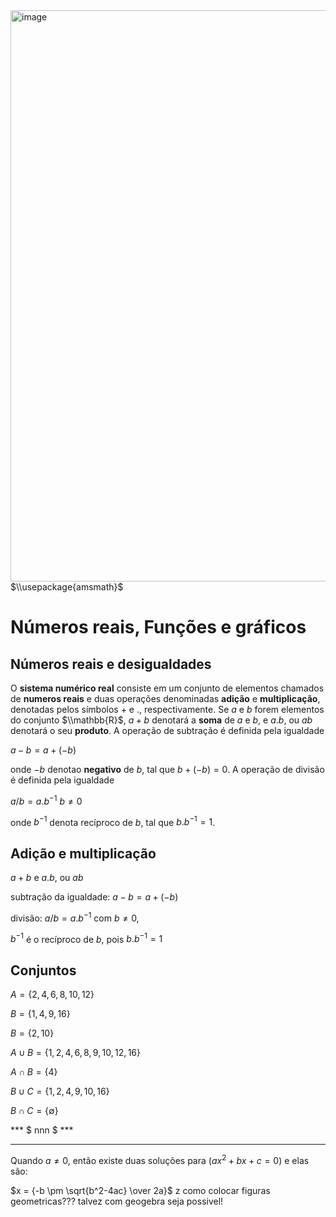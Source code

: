 
<img width="685" height="914" alt="image" src="https://github.com/user-attachments/assets/1ff16ef9-c8bc-4dd6-b04a-c136dbe43cb7" />
$\\usepackage{amsmath}$


# Números reais, Funções e gráficos
##  Números reais e desigualdades

O **sistema numérico real** consiste em um conjunto de elementos chamados de **numeros reais** e duas operações denominadas **adição** e **multiplicação**, denotadas pelos símbolos $+$ e $.$, respectivamente. Se $a$ e $b$ forem elementos do conjunto $\\mathbb{R}$, $a+b$ denotará a **soma** de $a$ e $b$, e $a.b$, ou $ab$ denotará o seu **produto**. A operação de subtração é definida pela igualdade

$a-b = a+(-b)$

onde $-b$ denotao **negativo** de $b$, tal que $b+(-b)=0$. A operação de divisão é definida pela igualdade

$a/b=a.b^{-1}$   $b\ne0$

onde $b^{-1}$ denota recíproco de $b$, tal que $b.b^{-1}=1$.


## Adição e multiplicação
$a+b$ e $a.b$, ou $ab$

subtração da igualdade: $a-b = a+(-b)$ 

divisão: $a/b=a.b^{-1}$ com $b\ne0$,

$b^{-1}$ é o recíproco de $b$, pois $b.b^{-1}=1$

## Conjuntos

$A=\lbrace2, 4, 6, 8, 10, 12\rbrace$

$B=\lbrace1, 4, 9, 16\rbrace$

$B=\lbrace2, 10\rbrace$

$A \cup B = \lbrace1, 2, 4, 6, 8, 9, 10, 12, 16\rbrace$ 

$A \cap B =\lbrace4\rbrace$

$B \cup C =\lbrace1, 2, 4, 9, 10, 16\rbrace$

$B \cap C =\lbrace\emptyset\rbrace$

*** $ nnn $ ***

------

Quando $a \ne 0$, então existe duas soluções para $(ax^2 + bx + c = 0)$ e elas são:

$x = {-b \pm \sqrt{b^2-4ac} \over 2a}$
z
como colocar figuras geometricas???  talvez com geogebra seja possivel!
